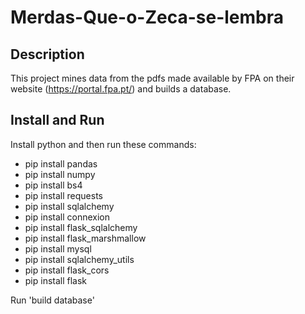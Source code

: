 # Merdas-Que-o-Zeca-se-lembra

## Description
This project mines data from the pdfs made available by FPA on their website (https://portal.fpa.pt/) and builds a database.

## Install and Run
Install python and then run these commands:
- pip install pandas
- pip install numpy
- pip install bs4
- pip install requests
- pip install sqlalchemy
- pip install connexion
- pip install flask_sqlalchemy
- pip install flask_marshmallow
- pip install mysql
- pip install sqlalchemy_utils	
- pip install flask_cors
- pip install flask

Run 'build database'
